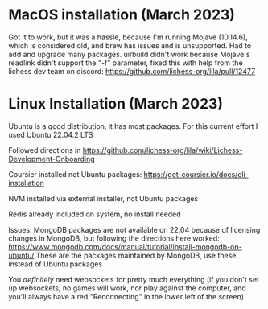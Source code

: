 # MacOS installation (March 2023)
Got it to work, but it was a hassle, because I'm running Mojave (10.14.6), which is considered old, and brew has issues and is unsupported.  Had to add and 
upgrade many packages.    ui/build didn't work because Mojave's readlink didn't support the "-f" parameter, fixed this with help from the lichess dev 
team on discord: https://github.com/lichess-org/lila/pull/12477

# Linux Installation (March 2023)
Ubuntu is a good distribution, it has most packages.  For this current effort I used Ubuntu 22.04.2 LTS

Followed directions in https://github.com/lichess-org/lila/wiki/Lichess-Development-Onboarding

Coursier installed not Ubuntu packages: https://get-coursier.io/docs/cli-installation

NVM installed via external installer, not Ubuntu packages

Redis already included on system, no install needed

Issues: MongoDB packages are not available on 22.04 because of licensing changes in MongoDB, but following the directions here worked:
https://www.mongodb.com/docs/manual/tutorial/install-mongodb-on-ubuntu/
These are the packages maintained by MongoDB, use these instead of Ubuntu packages

You *definitely* need websockets for pretty much everything (if you don't set up websockets, no games will work, nor play against the computer, 
and you'll always have a red "Reconnecting" in the lower left of the screen)


